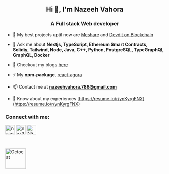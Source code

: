 <!-- Readme 1 -->

<h2 align="center">Hi 👋, I'm Nazeeh Vahora</h2>
<h3 align="center">A Full stack Web developer</h3>

<!-- - 🔭 I’m currently working on [Get it Here](https://github.com/Nazeeh21/Get-it-Here) -->

<!-- - 🌱 I’m currently learning **Blockchain, Solidity, Smart Contracts** -->

- 🔭 My best projects uptil now are [Meshare](https://github.com/Nazeeh21/meshare) and [Devdit on Blockchain](https://github.com/Nazeeh21/devdit-blockchain)

<!-- - 👨‍💻 All of my projects are available at [https://nazeeh21.github.io/](https://nazeeh21.github.io/) -->

- 💬 Ask me about **Nextjs, TypeScript, Ethereum Smart Contracts, Solidiy, Tailwind, Node, Java, C++, Python, PostgreSQL, TypeGraphQl, GraphQL, Docker**

- 📄 Checkout my blogs [here](https://nazeeh.hashnode.dev/)

- ⚡ My **npm-package**,  [react-agora](https://www.npmjs.com/package/react-agora)

- 📫 Contact me at **nazeehvahora.786@gmail.com**

- 📄 Know about my experiences [https://resume.io/r/ynKyrgFNX](https://resume.io/r/ynKyrgFNX)

<!-- - 📄 My past experience [letter](https://drive.google.com/file/d/1gV32ThE63cUZ3WgizsYkblrOMpWM8y7c/view?usp=sharing) -->

<!-- - ⚡ Fun fact **I think, I overthinks a lot ;D** -->

<h3 align="left">Connect with me:</h3>
<p align="left">
<a style='display: inline-block' href="https://linkedin.com/in/nazeeh-vahora-a48abb196" target="blank"><img align="center" src="/public/linkedin.svg" alt="nazeeh-vahora-a48abb196" height="30" width="30" /></a>
<a href="https://instagram.com/naz3eh" target="blank"><img align="center" src="/public/instagram.svg" alt="naz3eh" height="30" width="30" /></a>
<a href="https://twitter.com/Nazeeh21" target="blank"><img align="center" src="/public/twitter.svg" alt="Nazeeh_v21" height="30" width="30" /></a>
</p>

</br>

<a href="https://github.com/Nazeeh21/Meshare" target="blank"><img align="center" src="/public/Octocat.png" alt="Octocat" height="65" width="65" /></a>
</p>

<!-- <a href="https://developer.github.com/program/" class="d-inline-block" data-hovercard-type="acv_badge" >
  <img alt="Github developer program" width="64px" src="/public/Octocat.png">
</a> -->

<!-- ![GitHub stats](https://github-readme-stats.vercel.app/api?username=Nazeeh21&show_icons=true&title_color=ffffff&icon_color=bb2acf&text_color=daf7dc&bg_color=150e56) -->

<!-- <h3 align="left">Languages and Tools:</h3>
<p align="left"> <a href="https://aws.amazon.com" target="_blank"> <img src="https://raw.githubusercontent.com/devicons/devicon/master/icons/amazonwebservices/amazonwebservices-original-wordmark.svg" alt="aws" width="40" height="40"/> </a> <a href="https://babeljs.io/" target="_blank"> <img src="https://www.vectorlogo.zone/logos/babeljs/babeljs-icon.svg" alt="babel" width="40" height="40"/> </a> <a href="https://www.blender.org/" target="_blank"> <img src="https://download.blender.org/branding/community/blender_community_badge_white.svg" alt="blender" width="40" height="40"/> </a> <a href="https://www.cprogramming.com/" target="_blank"> <img src="https://raw.githubusercontent.com/devicons/devicon/master/icons/c/c-original.svg" alt="c" width="40" height="40"/> </a> <a href="https://www.w3schools.com/cpp/" target="_blank"> <img src="https://raw.githubusercontent.com/devicons/devicon/master/icons/cplusplus/cplusplus-original.svg" alt="cplusplus" width="40" height="40"/> </a> <a href="https://www.docker.com/" target="_blank"> <img src="https://raw.githubusercontent.com/devicons/devicon/master/icons/docker/docker-original-wordmark.svg" alt="docker" width="40" height="40"/> </a> <a href="https://expressjs.com" target="_blank"> <img src="https://raw.githubusercontent.com/devicons/devicon/master/icons/express/express-original-wordmark.svg" alt="express" width="40" height="40"/> </a> <a href="https://www.figma.com/" target="_blank"> <img src="https://www.vectorlogo.zone/logos/figma/figma-icon.svg" alt="figma" width="40" height="40"/> </a> <a href="https://firebase.google.com/" target="_blank"> <img src="https://www.vectorlogo.zone/logos/firebase/firebase-icon.svg" alt="firebase" width="40" height="40"/> </a> <a href="https://git-scm.com/" target="_blank"> <img src="https://www.vectorlogo.zone/logos/git-scm/git-scm-icon.svg" alt="git" width="40" height="40"/> </a> <a href="https://graphql.org" target="_blank"> <img src="https://www.vectorlogo.zone/logos/graphql/graphql-icon.svg" alt="graphql" width="40" height="40"/> </a> <a href="https://heroku.com" target="_blank"> <img src="https://www.vectorlogo.zone/logos/heroku/heroku-icon.svg" alt="heroku" width="40" height="40"/> </a> <a href="https://www.w3.org/html/" target="_blank"> <img src="https://raw.githubusercontent.com/devicons/devicon/master/icons/html5/html5-original-wordmark.svg" alt="html5" width="40" height="40"/> </a> <a href="https://www.adobe.com/in/products/illustrator.html" target="_blank"> <img src="https://www.vectorlogo.zone/logos/adobe_illustrator/adobe_illustrator-icon.svg" alt="illustrator" width="40" height="40"/> </a> <a href="https://developer.mozilla.org/en-US/docs/Web/JavaScript" target="_blank"> <img src="https://raw.githubusercontent.com/devicons/devicon/master/icons/javascript/javascript-original.svg" alt="javascript" width="40" height="40"/> </a> <a href="https://www.linux.org/" target="_blank"> <img src="https://raw.githubusercontent.com/devicons/devicon/master/icons/linux/linux-original.svg" alt="linux" width="40" height="40"/> </a> <a href="https://www.mongodb.com/" target="_blank"> <img src="https://raw.githubusercontent.com/devicons/devicon/master/icons/mongodb/mongodb-original-wordmark.svg" alt="mongodb" width="40" height="40"/> </a> <a href="https://nextjs.org/" target="_blank"> <img src="https://cdn.worldvectorlogo.com/logos/nextjs-3.svg" alt="nextjs" width="40" height="40"/> </a> <a href="https://nodejs.org" target="_blank"> <img src="https://raw.githubusercontent.com/devicons/devicon/master/icons/nodejs/nodejs-original-wordmark.svg" alt="nodejs" width="40" height="40"/> </a> <a href="https://www.photoshop.com/en" target="_blank"> <img src="https://raw.githubusercontent.com/devicons/devicon/master/icons/photoshop/photoshop-line.svg" alt="photoshop" width="40" height="40"/> </a> <a href="https://www.postgresql.org" target="_blank"> <img src="https://raw.githubusercontent.com/devicons/devicon/master/icons/postgresql/postgresql-original-wordmark.svg" alt="postgresql" width="40" height="40"/> </a> <a href="https://postman.com" target="_blank"> <img src="https://www.vectorlogo.zone/logos/getpostman/getpostman-icon.svg" alt="postman" width="40" height="40"/> </a> <a href="https://www.python.org" target="_blank"> <img src="https://raw.githubusercontent.com/devicons/devicon/master/icons/python/python-original.svg" alt="python" width="40" height="40"/> </a> <a href="https://reactjs.org/" target="_blank"> <img src="https://raw.githubusercontent.com/devicons/devicon/master/icons/react/react-original-wordmark.svg" alt="react" width="40" height="40"/> </a> <a href="https://reactnative.dev/" target="_blank"> <img src="https://reactnative.dev/img/header_logo.svg" alt="reactnative" width="40" height="40"/> </a> <a href="https://redis.io" target="_blank"> <img src="https://raw.githubusercontent.com/devicons/devicon/master/icons/redis/redis-original-wordmark.svg" alt="redis" width="40" height="40"/> </a> <a href="https://redux.js.org" target="_blank"> <img src="https://raw.githubusercontent.com/devicons/devicon/master/icons/redux/redux-original.svg" alt="redux" width="40" height="40"/> </a> <a href="https://tailwindcss.com/" target="_blank"> <img src="https://www.vectorlogo.zone/logos/tailwindcss/tailwindcss-icon.svg" alt="tailwind" width="40" height="40"/> </a> <a href="https://www.typescriptlang.org/" target="_blank"> <img src="https://raw.githubusercontent.com/devicons/devicon/master/icons/typescript/typescript-original.svg" alt="typescript" width="40" height="40"/> </a> <a href="https://webpack.js.org" target="_blank"> <img src="https://raw.githubusercontent.com/devicons/devicon/d00d0969292a6569d45b06d3f350f463a0107b0d/icons/webpack/webpack-original-wordmark.svg" alt="webpack" width="40" height="40"/> </a> <a href="https://www.adobe.com/products/xd.html" target="_blank"> <img src="https://cdn.worldvectorlogo.com/logos/adobe-xd.svg" alt="xd" width="40" height="40"/> </a> </p>


<h3 align="left">Support:</h3>
<p><a href="https://www.buymeacoffee.com/nazeeh"> <img align="left" src="https://cdn.buymeacoffee.com/buttons/v2/default-yellow.png" height="50" width="210" alt="nazeeh" /></a></p><br><br> -->



<!-- Readme 2 -->

<!-- # Hi there 👋, I am Nazeeh Vahora

## I am _passionate_ **Full Stack** web developer

![I am *passionate* **Full Stack** web developer](https://avatars.githubusercontent.com/u/56908732?v=)

Currently, I am developing full-stack websites which help me to learn and get my hands working on new and modern technologies and then integrating DevOps in it.

Skills: NEXT JS / TypeScript / REACT / GraphQL / PostgresQL / Tailwindcss / ChakraUI

- 🔭 I’m currently working on https://github.com/Nazeeh21/devdit
- 🌱 I’m currently learning DevOps
- 💬 Ask me about TypeScript, Nextjs, PostgreSQL, Nodejs,
- 📫 How to reach me: nazeehvahora.786@gmail.com
- ⚡ Fun fact: Bit confused 😄

[<img src='https://cdn.jsdelivr.net/npm/simple-icons@3.0.1/icons/github.svg' alt='github' height='40'>](https://github.com/Nazeeh21) [<img src='https://cdn.jsdelivr.net/npm/simple-icons@3.0.1/icons/linkedin.svg' alt='linkedin' height='40'>](https://www.linkedin.com/in/nazeeh-vahora-a48abb196/) [<img src='https://cdn.jsdelivr.net/npm/simple-icons@3.0.1/icons/instagram.svg' alt='instagram' height='40'>](https://www.instagram.com/naz3eh/) [<img src='https://cdn.jsdelivr.net/npm/simple-icons@3.0.1/icons/twitter.svg' alt='twitter' height='40'>](https://twitter.com/Nazeeh_v21) [<img src='https://cdn.jsdelivr.net/npm/simple-icons@3.0.1/icons/icloud.svg' alt='website' height='40'>](https://nazeeh21.github.io/)

<a href='https://archiveprogram.github.com/'><img src='https://raw.githubusercontent.com/acervenky/animated-github-badges/master/assets/acbadge.gif' width='40' height='40'></a> <a href='https://docs.github.com/en/developers'><img src='https://raw.githubusercontent.com/acervenky/animated-github-badges/master/assets/devbadge.gif' width='40' height='40'></a> <a href='https://github.com/pricing'><img src='https://raw.githubusercontent.com/acervenky/animated-github-badges/master/assets/pro.gif' width='40' height='40'></a> <a href='https://stars.github.com/'><img src='https://raw.githubusercontent.com/acervenky/animated-github-badges/master/assets/starbadge.gif' width='35' height='35'></a> <a href='https://docs.github.com/en/github/supporting-the-open-source-community-with-github-sponsors'><img src='https://raw.githubusercontent.com/acervenky/animated-github-badges/master/assets/sponsorbadge.gif' width='35' height='35'></a>

[![trophy](https://github-profile-trophy.vercel.app/?username=Nazeeh21)](https://github.com/ryo-ma/github-profile-trophy)

[![Top Langs](https://github-readme-stats.vercel.app/api/top-langs/?username=Nazeeh21)](https://github.com/anuraghazra/github-readme-stats)

![GitHub stats](https://github-readme-stats.vercel.app/api?username=Nazeeh21&show_icons=true&count_private=true)

![GitHub Activity Graph](https://activity-graph.herokuapp.com/graph?username=Nazeeh21)

![GitHub metrics](https://metrics.lecoq.io/Nazeeh21)

![GitHub streak stats](https://github-readme-streak-stats.herokuapp.com/?user=Nazeeh21)

![Profile views](https://gpvc.arturio.dev/Nazeeh21) -->
